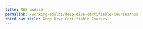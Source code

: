 ```yaml
---
title: NUS asdasd
permalink: /working-adults/deep-dive-certifiable-courses/nus
third_nav_title: Deep Dive Certifiable Courses
---
```

